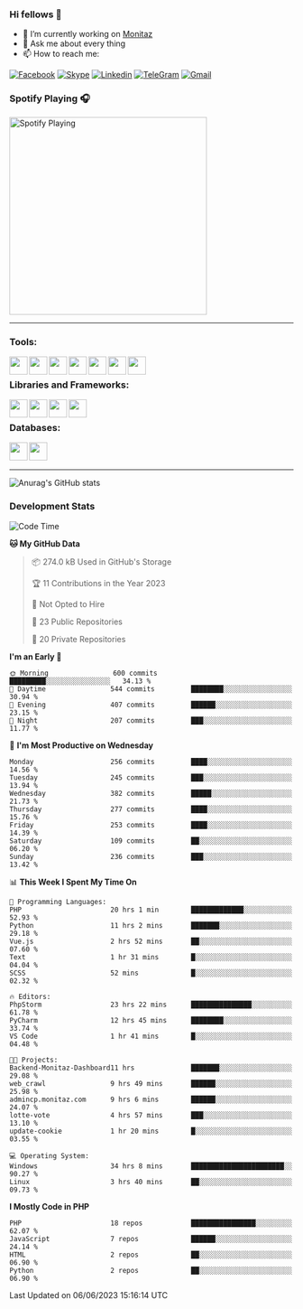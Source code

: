 ### Hi fellows 👋
- 🔭 I’m currently working on [Monitaz](https://monitaz.com/)
- 💬 Ask me about every thing
- 📫 How to reach me:

[![Facebook](https://img.shields.io/badge/Facebook-0000FF?logo=facebook&logoColor=white)](https://www.facebook.com/le.dat155)
[![Skype](https://img.shields.io/badge/Skype-blue?logo=skype&logoColor=white)](https://join.skype.com/invite/lr2sd8ZndbWr)
[![Linkedin](https://img.shields.io/badge/LinkedIn-0A66C2?logo=linkedin)](https://www.linkedin.com/in/ti%E1%BA%BFn-%C4%91%E1%BA%A1t-l%C3%AA-ba267a232/)
[![TeleGram](https://img.shields.io/badge/telegram-EF0EFF?logo=telegram)](https://t.me/subibi1505)
[![Gmail](https://img.shields.io/badge/Gmail-green?logo=gmail)](mailto:tiendat15599.dev@gmail.com)

### Spotify Playing 🎧
[<img src="https://tiendat-spotify.vercel.app/api/spotify" alt="Spotify Playing" width="350" />](https://open.spotify.com/user/21wi7t5t4zyugx5mgetrdo7xa)

---

### Tools:
<img align='left' height="32" width="32" src="https://upload.wikimedia.org/wikipedia/commons/thumb/c/c9/PhpStorm_Icon.svg/2048px-PhpStorm_Icon.svg.png">
<img align='left' height="32" width="32" src="https://upload.wikimedia.org/wikipedia/commons/thumb/1/1d/PyCharm_Icon.svg/1200px-PyCharm_Icon.svg.png">
<img align='left' height="32" width="32" src="https://cdn2.iconfinder.com/data/icons/pack1-baco-flurry-icons-style/512/XAMPP.png">
<img align='left' height="32" width="32" src="https://www.docker.com/wp-content/uploads/2022/03/vertical-logo-monochromatic.png">
<img align='left' height="32" width="32" src="https://www.mamp.info/images/icons/mamp-pro.png">
<img align='left' height="32" width="32" src="https://www.puttygen.com/wp-content/uploads/2019/05/Termius.png">
<img align='left' height="32" width="32" src="https://1475031.s21i.faiusr.com/4/1/ABUIABAEGAAg3dWc8AUoq7a8hAIwgAg4gAg.png">
<br>

### Libraries and Frameworks:
<img align='left' height="32" width="32" src="https://i0.wp.com/phocode.com/wp-content/uploads/2019/11/scrapyLogo.png?fit=300%2C300&ssl=1&w=640">
<img align='left' height="32" width="32" src="https://upload.wikimedia.org/wikipedia/commons/thumb/9/9a/Laravel.svg/985px-Laravel.svg.png">
<img align='left' height="32" width="32" src="https://cdn.worldvectorlogo.com/logos/codeigniter.svg">
<img align='left' height="32" width="32" src="https://upload.wikimedia.org/wikipedia/commons/thumb/e/ea/Zend-framework.svg/2560px-Zend-framework.svg.png">
<br>

### Databases:
<img align='left' height="32" width="32" src="https://download.logo.wine/logo/MySQL/MySQL-Logo.wine.png">
<img align='left' height="32" width="32" src="https://seeklogo.com/images/E/elasticsearch-logo-C75C4578EC-seeklogo.com.png">

<br>
<br>

---
![Anurag's GitHub stats](https://github-readme-stats.vercel.app/api?username=tiendat15599&show_icons=true&theme=tokyonight)
### Development Stats


<!--START_SECTION:waka-->
![Code Time](http://img.shields.io/badge/Code%20Time-81%20hrs%2030%20mins-blue)

**🐱 My GitHub Data** 

> 📦 274.0 kB Used in GitHub's Storage 
 > 
> 🏆 11 Contributions in the Year 2023
 > 
> 🚫 Not Opted to Hire
 > 
> 📜 23 Public Repositories 
 > 
> 🔑 20 Private Repositories 
 > 
**I'm an Early 🐤** 

```text
🌞 Morning                600 commits         █████████░░░░░░░░░░░░░░░░   34.13 % 
🌆 Daytime                544 commits         ████████░░░░░░░░░░░░░░░░░   30.94 % 
🌃 Evening                407 commits         ██████░░░░░░░░░░░░░░░░░░░   23.15 % 
🌙 Night                  207 commits         ███░░░░░░░░░░░░░░░░░░░░░░   11.77 % 
```
📅 **I'm Most Productive on Wednesday** 

```text
Monday                   256 commits         ████░░░░░░░░░░░░░░░░░░░░░   14.56 % 
Tuesday                  245 commits         ███░░░░░░░░░░░░░░░░░░░░░░   13.94 % 
Wednesday                382 commits         █████░░░░░░░░░░░░░░░░░░░░   21.73 % 
Thursday                 277 commits         ████░░░░░░░░░░░░░░░░░░░░░   15.76 % 
Friday                   253 commits         ████░░░░░░░░░░░░░░░░░░░░░   14.39 % 
Saturday                 109 commits         ██░░░░░░░░░░░░░░░░░░░░░░░   06.20 % 
Sunday                   236 commits         ███░░░░░░░░░░░░░░░░░░░░░░   13.42 % 
```


📊 **This Week I Spent My Time On** 

```text
💬 Programming Languages: 
PHP                      20 hrs 1 min        █████████████░░░░░░░░░░░░   52.93 % 
Python                   11 hrs 2 mins       ███████░░░░░░░░░░░░░░░░░░   29.18 % 
Vue.js                   2 hrs 52 mins       ██░░░░░░░░░░░░░░░░░░░░░░░   07.60 % 
Text                     1 hr 31 mins        █░░░░░░░░░░░░░░░░░░░░░░░░   04.04 % 
SCSS                     52 mins             █░░░░░░░░░░░░░░░░░░░░░░░░   02.32 % 

🔥 Editors: 
PhpStorm                 23 hrs 22 mins      ███████████████░░░░░░░░░░   61.78 % 
PyCharm                  12 hrs 45 mins      ████████░░░░░░░░░░░░░░░░░   33.74 % 
VS Code                  1 hr 41 mins        █░░░░░░░░░░░░░░░░░░░░░░░░   04.48 % 

🐱‍💻 Projects: 
Backend-Monitaz-Dashboard11 hrs              ███████░░░░░░░░░░░░░░░░░░   29.08 % 
web_crawl                9 hrs 49 mins       ██████░░░░░░░░░░░░░░░░░░░   25.98 % 
admincp.monitaz.com      9 hrs 6 mins        ██████░░░░░░░░░░░░░░░░░░░   24.07 % 
lotte-vote               4 hrs 57 mins       ███░░░░░░░░░░░░░░░░░░░░░░   13.10 % 
update-cookie            1 hr 20 mins        █░░░░░░░░░░░░░░░░░░░░░░░░   03.55 % 

💻 Operating System: 
Windows                  34 hrs 8 mins       ███████████████████████░░   90.27 % 
Linux                    3 hrs 40 mins       ██░░░░░░░░░░░░░░░░░░░░░░░   09.73 % 
```

**I Mostly Code in PHP** 

```text
PHP                      18 repos            ████████████████░░░░░░░░░   62.07 % 
JavaScript               7 repos             ██████░░░░░░░░░░░░░░░░░░░   24.14 % 
HTML                     2 repos             ██░░░░░░░░░░░░░░░░░░░░░░░   06.90 % 
Python                   2 repos             ██░░░░░░░░░░░░░░░░░░░░░░░   06.90 % 
```




 Last Updated on 06/06/2023 15:16:14 UTC
<!--END_SECTION:waka-->
